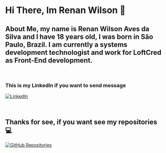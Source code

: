# Hi There, Im Renan Wilson 👋

## About Me, my name is Renan Wilson Aves da Silva and I have 18 years old, I was born in São Paulo, Brazil. I am currently a systems development technologist and work for LoftCred as Front-End development.
<br>

### This is my LinkedIn if you want to send message

[![LinkedIn](https://img.shields.io/badge/LinkedIn-0077B5?style=for-the-badge&logo=linkedin&logoColor=white
)](https://www.linkedin.com/in/renan-alves-a23104194)

<br>



## Thanks for see, if you want see my repositories 💻

[![GitHub Repositories](https://img.shields.io/badge/GitHub-100000?style=for-the-badge&logo=github&logoColor=white
)](https://github.com/renanwilson?tab=repositories)
